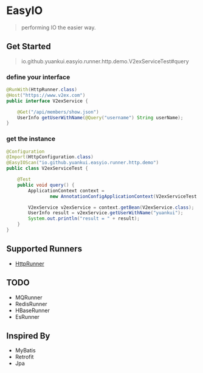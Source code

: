 # EasyIO

> performing IO the easier way.

## Get Started

> io.github.yuankui.easyio.runner.http.demo.V2exServiceTest#query

### define your interface
```java
@RunWith(HttpRunner.class)
@Host("https://www.v2ex.com")
public interface V2exService {

    @Get("/api/members/show.json")
    UserInfo getUserWithName(@Query("username") String userName);
}
```

### get the instance
```java
@Configuration
@Import(HttpConfiguration.class)
@EasyIOScan("io.github.yuankui.easyio.runner.http.demo")
public class V2exServiceTest {

    @Test
    public void query() {
        ApplicationContext context =
                new AnnotationConfigApplicationContext(V2exServiceTest.class);

        V2exService v2exService = context.getBean(V2exService.class);
        UserInfo result = v2exService.getUserWithName("yuankui");
        System.out.println("result = " + result);
    }
}
```

## Supported Runners

- [HttpRunner](https://github.com/yuankui/easyio/tree/master/easyio-runner-http)

## TODO
- MQRunner
- RedisRunner
- HBaseRunner
- EsRunner

## Inspired By

- MyBatis
- Retrofit
- Jpa